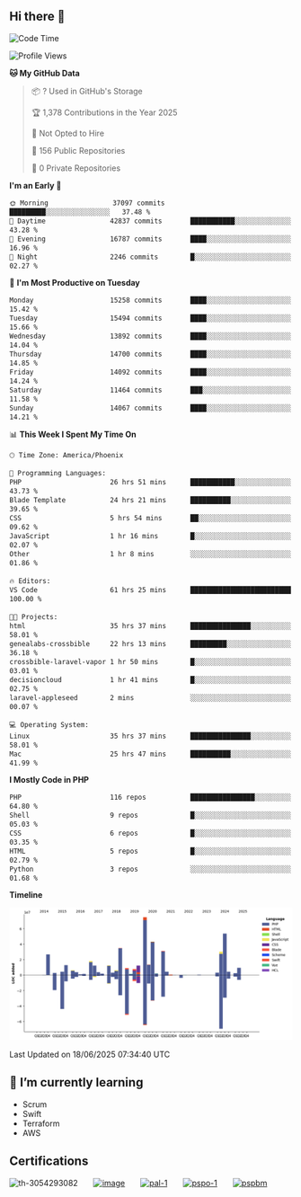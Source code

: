 ## Hi there 👋

<!--START_SECTION:waka-->
![Code Time](http://img.shields.io/badge/Code%20Time-11%2C243%20hrs%2041%20mins-blue)

![Profile Views](http://img.shields.io/badge/Profile%20Views-16-blue)

**🐱 My GitHub Data** 

> 📦 ? Used in GitHub's Storage 
 > 
> 🏆 1,378 Contributions in the Year 2025
 > 
> 🚫 Not Opted to Hire
 > 
> 📜 156 Public Repositories 
 > 
> 🔑 0 Private Repositories 
 > 
**I'm an Early 🐤** 

```text
🌞 Morning                37097 commits       █████████░░░░░░░░░░░░░░░░   37.48 % 
🌆 Daytime                42837 commits       ███████████░░░░░░░░░░░░░░   43.28 % 
🌃 Evening                16787 commits       ████░░░░░░░░░░░░░░░░░░░░░   16.96 % 
🌙 Night                  2246 commits        █░░░░░░░░░░░░░░░░░░░░░░░░   02.27 % 
```
📅 **I'm Most Productive on Tuesday** 

```text
Monday                   15258 commits       ████░░░░░░░░░░░░░░░░░░░░░   15.42 % 
Tuesday                  15494 commits       ████░░░░░░░░░░░░░░░░░░░░░   15.66 % 
Wednesday                13892 commits       ████░░░░░░░░░░░░░░░░░░░░░   14.04 % 
Thursday                 14700 commits       ████░░░░░░░░░░░░░░░░░░░░░   14.85 % 
Friday                   14092 commits       ████░░░░░░░░░░░░░░░░░░░░░   14.24 % 
Saturday                 11464 commits       ███░░░░░░░░░░░░░░░░░░░░░░   11.58 % 
Sunday                   14067 commits       ████░░░░░░░░░░░░░░░░░░░░░   14.21 % 
```


📊 **This Week I Spent My Time On** 

```text
🕑︎ Time Zone: America/Phoenix

💬 Programming Languages: 
PHP                      26 hrs 51 mins      ███████████░░░░░░░░░░░░░░   43.73 % 
Blade Template           24 hrs 21 mins      ██████████░░░░░░░░░░░░░░░   39.65 % 
CSS                      5 hrs 54 mins       ██░░░░░░░░░░░░░░░░░░░░░░░   09.62 % 
JavaScript               1 hr 16 mins        █░░░░░░░░░░░░░░░░░░░░░░░░   02.07 % 
Other                    1 hr 8 mins         ░░░░░░░░░░░░░░░░░░░░░░░░░   01.86 % 

🔥 Editors: 
VS Code                  61 hrs 25 mins      █████████████████████████   100.00 % 

🐱‍💻 Projects: 
html                     35 hrs 37 mins      ███████████████░░░░░░░░░░   58.01 % 
genealabs-crossbible     22 hrs 13 mins      █████████░░░░░░░░░░░░░░░░   36.18 % 
crossbible-laravel-vapor 1 hr 50 mins        █░░░░░░░░░░░░░░░░░░░░░░░░   03.01 % 
decisioncloud            1 hr 41 mins        █░░░░░░░░░░░░░░░░░░░░░░░░   02.75 % 
laravel-appleseed        2 mins              ░░░░░░░░░░░░░░░░░░░░░░░░░   00.07 % 

💻 Operating System: 
Linux                    35 hrs 37 mins      ███████████████░░░░░░░░░░   58.01 % 
Mac                      25 hrs 47 mins      ██████████░░░░░░░░░░░░░░░   41.99 % 
```

**I Mostly Code in PHP** 

```text
PHP                      116 repos           ████████████████░░░░░░░░░   64.80 % 
Shell                    9 repos             █░░░░░░░░░░░░░░░░░░░░░░░░   05.03 % 
CSS                      6 repos             █░░░░░░░░░░░░░░░░░░░░░░░░   03.35 % 
HTML                     5 repos             █░░░░░░░░░░░░░░░░░░░░░░░░   02.79 % 
Python                   3 repos             ░░░░░░░░░░░░░░░░░░░░░░░░░   01.68 % 
```



**Timeline**

![Lines of Code chart](https://raw.githubusercontent.com/mikebronner/mikebronner/master/assets/bar_graph.png)


 Last Updated on 18/06/2025 07:34:40 UTC
<!--END_SECTION:waka-->

<!--
**mikebronner/mikebronner** is a ✨ _special_ ✨ repository because its `README.md` (this file) appears on your GitHub profile.

Here are some ideas to get you started:

- 🔭 I’m currently working on ...
- 🌱 I’m currently learning ...
- 👯 I’m looking to collaborate on ...
- 🤔 I’m looking for help with ...
- 💬 Ask me about ...
- 📫 How to reach me: ...
- 😄 Pronouns: ...
- ⚡ Fun fact: ...
-->

## 🌱 I’m currently learning

- Scrum
- Swift
- Terraform
- AWS

## Certifications

![th-3054293082](https://user-images.githubusercontent.com/1791050/208267034-c5006f82-ae89-41eb-9478-7106c5aba070.jpg)
&nbsp;&nbsp;&nbsp;&nbsp;&nbsp;
[![image](https://images.credly.com/size/100x100/images/a2790314-008a-4c3d-9553-f5e84eb359ba/image.png)](https://www.credly.com/users/mike-bronner)
&nbsp;&nbsp;&nbsp;&nbsp;&nbsp;
[![pal-1](https://images.credly.com/size/100x100/images/78c772ee-6b3c-4348-ac66-58ac5a2cf581/image.png)](https://www.credly.com/users/mike-bronner)
&nbsp;&nbsp;&nbsp;&nbsp;&nbsp;
[![pspo-1](https://images.credly.com/size/100x100/images/591762c5-fae7-49c6-b326-e1756979928d/image.png)](https://www.credly.com/users/mike-bronner)
&nbsp;&nbsp;&nbsp;&nbsp;&nbsp;
[![pspbm](https://images.credly.com/size/100x100/images/55a21a78-59af-4294-810e-e4014e9ca1be/image.png)](https://www.credly.com/users/mike-bronner)
